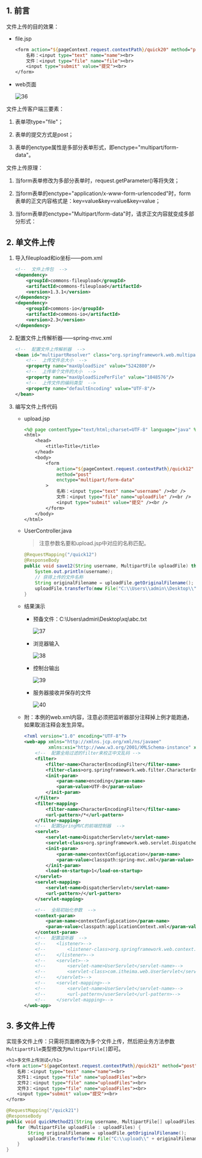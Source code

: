 ## 1. 前言

文件上传的目的效果：

- file.jsp

    ```jsp
    <form action="${pageContext.request.contextPath}/quick20" method="post" enctype="multipart/form-data">
        名称：<input type="text" name="name"><br>
        文件：<input type="file" name="file"><br>
        <input type="submit" value="提交"><br>
    </form>
    ```

- web页面

    ![36](https://chua-n.gitee.io/blog-images/notebooks/JavaWeb/SpringMVC/36.png)

文件上传客户端三要素：

1. 表单项type="file"；

2. 表单的提交方式是post；

3. 表单的enctype属性是多部分表单形式，即enctype="multipart/form-data"。

文件上传原理：

1. 当form表单修改为多部分表单时，request.getParameter()等将失效；

2. 当form表单的enctype="application/x-www-form-urlencoded"时，form表单的正文内容格式是：key=value&key=value&key=value；

3. 当form表单的enctype="Multipart/form-data"时，请求正文内容就变成多部分形式：

## 2. 单文件上传

1. 导入fileupload和io坐标——pom.xml

    ```xml
    <!--  文件上传包  -->
    <dependency>
        <groupId>commons-fileupload</groupId>
        <artifactId>commons-fileupload</artifactId>
        <version>1.3.1</version>
    </dependency>
    <dependency>
        <groupId>commons-io</groupId>
        <artifactId>commons-io</artifactId>
        <version>2.3</version>
    </dependency>
    ```

2. 配置文件上传解析器——spring-mvc.xml

    ```xml
    <!--  配置文件上传解析器  -->
    <bean id="multipartResolver" class="org.springframework.web.multipart.commons.CommonsMultipartResolver">
        <!--  上传文件总大小  -->
        <property name="maxUploadSize" value="5242880"/>
        <!--  上传单个文件的大小  -->
        <property name="maxUploadSizePerFile" value="1048576"/>
        <!--  上传文件的编码类型  -->
        <property name="defaultEncoding" value="UTF-8"/>
    </bean>
    ```

3. 编写文件上传代码

    - upload.jsp

        ```jsp
        <%@ page contentType="text/html;charset=UTF-8" language="java" %>
        <html>
            <head>
                <title>Title</title>
            </head>
            <body>
                <form
                    action="${pageContext.request.contextPath}/quick12"
                    method="post"
                    enctype="multipart/form-data"
                >
                    名称：<input type="text" name="username" /><br />
                    文件：<input type="file" name="uploadFile" /><br />
                    <input type="submit" value="提交" /><br />
                </form>
            </body>
        </html>
        ```

    - UserController.java

        > 注意参数名要和upload.jsp中对应的名称匹配。

        ```java
        @RequestMapping("/quick12")
        @ResponseBody
        public void save12(String username, MultipartFile uploadFile) throws IOException {
            System.out.println(username);
            // 获得上传的文件名称
            String originalFilename = uploadFile.getOriginalFilename();
            uploadFile.transferTo(new File("C:\\Users\\admin\\Desktop\\" + originalFilename));
        }
        ```

    - 结果演示

        - 预备文件：C:\Users\admin\Desktop\xq\abc.txt

            ![37](https://chua-n.gitee.io/blog-images/notebooks/JavaWeb/SpringMVC/37.png)

        - 浏览器输入

            ![38](https://chua-n.gitee.io/blog-images/notebooks/JavaWeb/SpringMVC/38.png)

        - 控制台输出

            ![39](https://chua-n.gitee.io/blog-images/notebooks/JavaWeb/SpringMVC/39.png)

        - 服务器接收并保存的文件

            ![40](https://chua-n.gitee.io/blog-images/notebooks/JavaWeb/SpringMVC/40.png)

    - 附：本例的web.xml内容，注意必须把监听器部分注释掉上例才能跑通，如果取消注释会发生异常。

        ```xml
        <?xml version="1.0" encoding="UTF-8"?>
        <web-app xmlns="http://xmlns.jcp.org/xml/ns/javaee"
                 xmlns:xsi="http://www.w3.org/2001/XMLSchema-instance" xsi:schemaLocation="http://xmlns.jcp.org/xml/ns/javaee http://xmlns.jcp.org/xml/ns/javaee/web-app_4_0.xsd" version="4.0">
            <!--  配置全局过滤的filter来校正中文乱码 -->
            <filter>
                <filter-name>CharacterEncodingFilter</filter-name>
                <filter-class>org.springframework.web.filter.CharacterEncodingFilter</filter-class>
                <init-param>
                    <param-name>encoding</param-name>
                    <param-value>UTF-8</param-value>
                </init-param>
            </filter>
            <filter-mapping>
                <filter-name>CharacterEncodingFilter</filter-name>
                <url-pattern>/*</url-pattern>
            </filter-mapping>
            <!--  配置SpringMVC的前端控制器  -->
            <servlet>
                <servlet-name>DispatcherServlet</servlet-name>
                <servlet-class>org.springframework.web.servlet.DispatcherServlet</servlet-class>
                <init-param>
                    <param-name>contextConfigLocation</param-name>
                    <param-value>classpath:spring-mvc.xml</param-value>
                </init-param>
                <load-on-startup>1</load-on-startup>
            </servlet>
            <servlet-mapping>
                <servlet-name>DispatcherServlet</servlet-name>
                <url-pattern>/</url-pattern>
            </servlet-mapping>
        
            <!--  全局初始化参数  -->
            <context-param>
                <param-name>contextConfigLocation</param-name>
                <param-value>classpath:applicationContext.xml</param-value>
            </context-param>
            <!--  配置监听器  -->
            <!--    <listener>-->
            <!--        <listener-class>org.springframework.web.context.ContextLoaderListener</listener-class>-->
            <!--    </listener>-->
            <!--    <servlet>-->
            <!--        <servlet-name>UserServlet</servlet-name>-->
            <!--        <servlet-class>com.itheima.web.UserServlet</servlet-class>-->
            <!--    </servlet>-->
            <!--    <servlet-mapping>-->
            <!--        <servlet-name>UserServlet</servlet-name>-->
            <!--        <url-pattern>/userServlet</url-pattern>-->
            <!--    </servlet-mapping>-->
        </web-app>
        ```

## 3. 多文件上传

实现多文件上传：只需将页面修改为多个文件上传，然后把业务方法参数`MultipartFile`类型修改为`MultipartFile[]`即可。

```jsp
<h1>多文件上传测试</h1>
<form action="${pageContext.request.contextPath}/quick21" method="post" enctype="multipart/form-data">
    名称：<input type="text" name="name"><br>
    文件1：<input type="file" name="uploadFiles"><br>
    文件2：<input type="file" name="uploadFiles"><br>
    文件3：<input type="file" name="uploadFiles"><br>
    <input type="submit" value="提交"><br>
</form>
```

```java
@RequestMapping("/quick21")
@ResponseBody
public void quickMethod21(String username, MultipartFile[] uploadFiles) throws IOException {
    for (MultipartFile uploadFile : uploadFiles) {
        String originalFilename = uploadFile.getOriginalFilename();
        uploadFile.transferTo(new File("C:\\upload\\" + originalFilename));
    }
}
```

